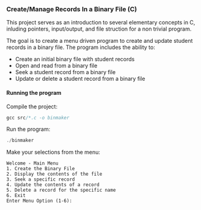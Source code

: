 ### Create/Manage Records In a Binary File (C)

This project serves as an introduction to several elementary concepts in C, inluding pointers, input/output, and file struction for a non trivial program.

The goal is to create a menu driven program to create and update student records in a binary file. The program includes the ability to:

- Create an initial binary file with student records
- Open and read from a binary file
- Seek a student record from a binary file
- Update or delete a student record from a binary file

#### Running the program

Compile the project:
```C
gcc src/*.c -o binmaker
```

Run the program:
```C
./binmaker
```

Make your selections from the menu:
```console
Welcome - Main Menu 
1. Create the Binary File
2. Display the contents of the file
3. Seek a specific record
4. Update the contents of a record
5. Delete a record for the specific name
6. Exit
Enter Menu Option (1-6):
```